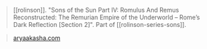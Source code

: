 > [[rolinson]]. "Sons of the Sun Part IV: Romulus And Remus Reconstructed: The Remurian Empire of the Underworld – Rome’s Dark Reflection [Section 2]". Part of [[rolinson-series-sons]].

> [aryaakasha.com](https://aryaakasha.com/2020/06/11/sons-of-the-sun-part-iv-romulus-and-remus-reconstructed-the-remurian-empire-of-the-underworld-romes-dark-reflection-section-2/)